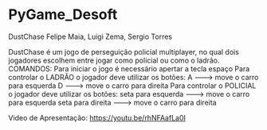 # PyGame_Desoft
DustChase
Felipe Maia, Luigi Zema, Sergio Torres


DustChase é um jogo de perseguição policial multiplayer, no qual dois jogadores escolhem entre jogar como policial ou como o ladrão.
COMANDOS:
Para iniciar o jogo é necessário apertar a tecla espaço
Para controlar o LADRÃO o jogador deve utilizar os botões:
A ---> move o carro para esquerda
D ---> move o carro para direita
Para controlar o POLICIAL o jogador deve utilizar os botões:
seta para esquerda ---> move o carro para esquerda
seta para direita ---> move o carro para direita

Video de Apresentação:
https://youtu.be/rhNFAafLa0I
